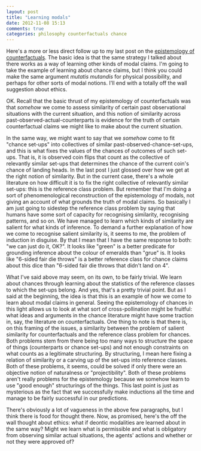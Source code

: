 ```yaml
---
layout: post
title: "Learning modals"
date: 2012-11-08 15:13
comments: true
categories: philosophy counterfactuals chance
---
```

Here's a more or less direct follow up to my last post
on the 
[epistemology of counterfactuals](/blog/2012/10/20/the-epistemology-of-counterfactuals/).
The basic idea is that the same strategy I talked about there
works as a way of learning other kinds of modal claims.
I'm going to take the example of learning about chance claims,
but I think you could make the same argument
*mutatis mutandis* for physical possibility,
and perhaps for other sorts of modal notions.
I'll end with a totally off the wall suggestion about
ethics.

<!-- more -->
OK. 
Recall that the basic thrust of my epistemology
of counterfactuals was that *somehow* we come to 
assess similarity of certain past observational situations
with the current situation, and this notion of similarity across
past-observed-actual-counterparts is evidence for the truth of certain
counterfactual claims we might like to make about the current situation.

In the same way, we might want to say that we *somehow*
come to fit "chance set-ups" into collectives of similar
past-observed-chance-set-ups, and this is what fixes the values of
the chances of outcomes of such set-ups.
That is, it is observed coin flips that count as the 
collective of relevantly similar set-ups that determines the
chance of the current coin's chance of landing heads.
In the last post I just glossed over how we get at 
the right notion of similarity.
But in the current case,
there's a whole literature on how difficult it is
to fix the right collective of relevantly similar set-ups:
this is the reference class problem.
But remember that I'm doing a sort of phenomenological 
reconstruction of the epistemology of modals,
not giving an account of what grounds the truth of modal claims.
So basically I am just going to sidestep the reference class
problem by saying that
humans have some sort of capacity for recognising similarity,
recognising patterns, and so on.
We have managed to learn which kinds of similarity are salient for what
kinds of inference.
To demand a further explanation of how we come
to recognise salient similarity is,
it seems to me, 
the problem of induction in disguise.
By that I mean that I have the same response to both:
"we can just do it, OK?".
It looks like "green" is a better predicate
for grounding inference about the colour of emeralds than
"grue" is.
It looks like "6-sided fair die throws"
is a better reference class for chance claims
about this dice than "6-sided fair die throws that didn't land on 4".

What I've said above may seem,
on its own,
to be fairly trivial.
We learn about chances through learning about
the statistics of the reference classes to which the set-ups belong.
And yes, that's a pretty trivial point.
But as I said at the beginning, the idea is that this is an example
of how we come to learn about modal claims in general.
Seeing the epistemology of chances in this light
allows us to look at what sort of cross-pollination
might be fruitful: 
what ideas and arguments in the chance literature
might have some traction in, say, the literature on
counterfactuals.
One thing to note is that there is,
on this framing of the issues,
a similarity between the problem of 
salient similarity for counterfactuals
and the reference class problem for 
chances.
Both problems stem from there being too many
ways to structure the space of things (counterparts
or chance set-ups)
and not enough constraints on what counts as a legitimate
structuring.
By structuring, I mean here fixing a relation of similarity
or a carving up of the set-ups into reference classes.
Both of these problems, 
it seems, could be solved
if only there were an objective notion
of naturalness or "projectibility".
Both of these problems aren't really problems for the epistemology
because we somehow learn to use "good enough" structurings
of the things.
This last point is just as mysterious
as the fact that we successfully make inductions
all the time and manage to be fairly successful in our predictions.

There's obviously a lot of vagueness in the above few paragraphs,
but I think there is food for thought there.
Now, as promised, here's the off the wall thought about ethics:
what if deontic modalities are learned about in the same way?
Might we learn what is permissible and what is obligatory
from observing similar actual situations, the agents' actions
and whether or not they were approved of?
